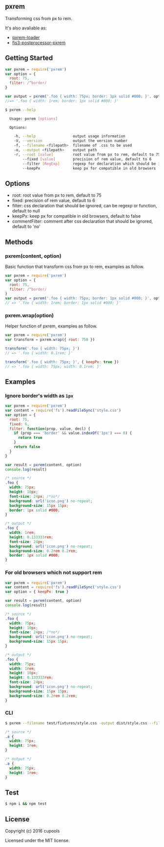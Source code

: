 ## pxrem

Transforming css from px to rem.

It's also avaliable as:

- [pxrem-loader](https://github.com/cupools/pxrem-loader)
- [fis3-postprocessor-pxrem](https://github.com/cupools/fis3-postprocessor-pxrem)

## Getting Started

```js
var pxrem = require('pxrem')
var option = {
  root: 75,
  filter: /^border/
}

var output = pxrem('.foo { width: 75px; border: 1px solid #000; }', option)
//=> '.foo { width: 1rem; border: 1px solid #000; }'
```

```bash
$ pxrem --help

  Usage: pxrem [options]

  Options:

    -h, --help                 output usage information
    -V, --version              output the version number
    -f, --filename <filepath>  filename of .css to be used
    -o, --output <filepath>    output path
    -r, --root [value]         root value from px to rem, default to 75
        --fixed [value]        precision of rem value, default to 6
        --filter [RegExp]      regexp for declaration which should be ignored
        --keepPx               keep px for compatible in old browsers
```

## Options

- root: root value from px to rem, default to 75
- fixed: precision of rem value, default to 6
- filter: css declaration that should be ignored, can be regexp or function, default to null
- keepPx: keep px for compatible in old browsers, default to false
- commentFilter: comment after css declaration that should be ignored, default to 'no'

## Methods

### pxrem(content, option)
Basic function that transform css from px to rem, examples as follow.

```js
var pxrem = require('pxrem')
var option = {
  root: 75,
  filter: /^border/
}
var output = pxrem('.foo { width: 75px; border: 1px solid #000; }', option)
// => '.foo { width: 1rem; border: 1px solid #000; }'
```


### pxrem.wrap(option)
Helper function of pxrem, examples as follow.

```js
var pxrem = require('pxrem')
var transform = pxrem.wrap({ root: 750 })

transform('.foo { width: 75px; }')
// => '.foo { width: 0.1rem; }'

transform('.foo { width: 75px; }', { keepPx: true })
// => '.foo { width: 75px; width: 0.1rem; }'
```

## Examples

### Ignore border's width as `1px`

```js
var pxrem = require('pxrem')
var content = require('fs').readFileSync('style.css')
var option = {
  root: 75,
  fixed: 6,
  filter: function(prop, value, decl) {
    if (prop === 'border' && value.indexOf('1px') === 0) {
      return true
    }
    return false
  }
}

var result = pxrem(content, option)
console.log(result)
```

```css
/* source */
.foo {
  width: 75px;
  height: 10px;
  font-size: 24px; /*no*/
  background: url('icon.png') no-repeat;
  background-size: 15px 15px;
  border: 1px solid #000;
}

/* output */
.foo {
  width: 1rem;
  height: 0.133333rem;
  font-size: 24px;
  background: url('icon.png') no-repeat;
  background-size: 0.2rem 0.2rem;
  border: 1px solid #000;
}
```

### For old browsers which not support rem

```js
var pxrem = require('pxrem')
var content = require('fs').readFileSync('style.css')
var option = { keepPx: true }

var result = pxrem(content, option)
console.log(result)
```

```css
/* source */
.foo {
  width: 75px;
  height: 10px;
  font-size: 24px; /*no*/
  background: url('icon.png') no-repeat;
  background-size: 15px 15px;
}

/* output */
.foo {
  width: 75px;
  width: 1rem;
  height: 10px;
  height: 0.133333rem;
  font-size: 24px;
  background: url('icon.png') no-repeat;
  background-size: 15px 15px;
  background-size: 0.2rem 0.2rem;
}
```

### CLI

```bash
$ pxrem --filename test/fixtures/style.css -output dist/style.css --filter width
```

```css
/* source */
.a {
  width: 75px;
  height: 1rem;
}

/* output */
.a {
  width: 75px;
  height: 1rem;
}
```

## Test

```bash
$ npm i && npm test
```

## License

Copyright (c) 2016 cupools

Licensed under the MIT license.
